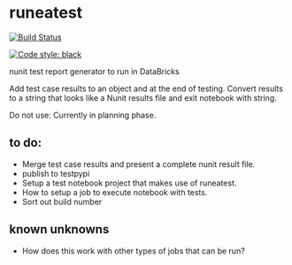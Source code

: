 # runeatest

[![Build Status](https://dev.azure.com/sabinio/sabin.io%20public/_apis/build/status/RichieBzzzt.runeatest?branchName=master)](https://dev.azure.com/sabinio/sabin.io%20public/_build/latest?definitionId=250&branchName=master)

[![Code style: black](https://img.shields.io/badge/code%20style-black-000000.svg)](https://github.com/psf/black)

nunit test report generator to run in DataBricks

Add test case results to an object and at the end of testing. 
Convert results to a string that looks like a Nunit results file and exit notebook with string.

Do not use: Currently in planning phase.

## to do:

 * Merge test case results and present a complete nunit result file.
 * publish to testpypi 
 * Setup a test notebook project that makes use of runeatest.
 * How to setup a job to execute notebook with tests.
 * Sort out build number

## known unknowns
 * How does this work with other types of jobs that can be run?


